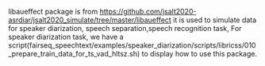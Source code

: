 libaueffect package is from https://github.com/jsalt2020-asrdiar/jsalt2020_simulate/tree/master/libaueffect
it is used to simulate data for speaker diarization, speech separation,speech recognition task,
For speaker diarization task, we have a script(fairseq_speechtext/examples/speaker_diarization/scripts/libricss/010_prepare_train_data_for_ts_vad_hltsz.sh) to display how to use this package.
